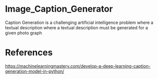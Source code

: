 # Image_Caption_Generator
Caption Generation is a challenging artificial intelligence problem where a textual description where a textual description must be generated for a given photo graph

# References
https://machinelearningmastery.com/develop-a-deep-learning-caption-generation-model-in-python/
